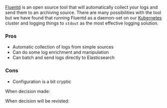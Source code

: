 [Fluentd](https://www.fluentd.org/) is an open source tool that will automatically collect your logs and send them to an archiving source. There are many possibilities with the tool but we have found that running Fluentd as a daemon-set on our [Kubernetes]() cluster and logging things to `stdout` as the most effective logging solution.  

### Pros
* Automatic collection of logs from simple sources
* Can do some log enrichment and manipulation
* Can batch and send logs directly to Elasticsearch

### Cons
* Configuration is a bit cryptic

When decision made:

When decision will be revisted: